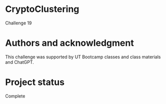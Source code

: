 # CryptoClustering
Challenge 19
# Authors and acknowledgment
This challenge was supported by UT Bootcamp classes and class materials and ChatGPT.

# Project status
Complete
